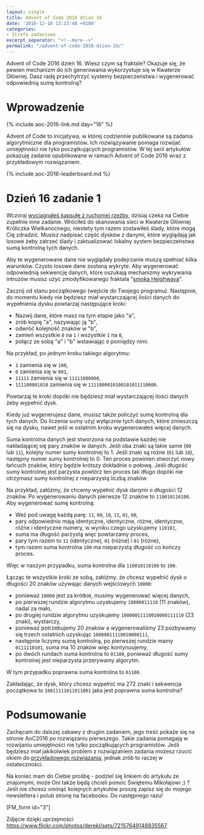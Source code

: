 ```yaml
---
layout: single
title: Advent of Code 2016 dzień 16
date: '2016-12-18 13:23:48 +0100'
categories:
- Strefa zadaniowa
excerpt_separator: "<!--more-->"
permalink: "/advent-of-code-2016-dzien-16/"
---
```

Advent of Code 2016 dzień 16. Wiesz czym są fraktale? Okazuje się, że pewien mechanizm do ich generowania wykorzystuje się w Kwaterze Głównej. Dasz radę przechytrzyć systemy bezpieczeństwa i wygenerować odpowiednią sumę kontrolną?

# Wprowadzenie
  
{% include aoc-2016-link.md day="16" %}

Advent of Code to inicjatywa, w której codziennie publikowane są zadania algorytmiczne dla programistów. Ich rozwiązywanie pomaga rozwijać umiejętności nie tyko początkujących programistów. W tej serii artykułów pokazuję zadanie opublikowane w ramach Advent of Code 2016 wraz z przykładowym rozwiązaniem.

{% include aoc-2016-leaderboard.md %}

# Dzień 16 zadanie 1
  
Wczoraj [wyciągnąłeś kapsułę z ruchomej rzeźby](http://www.samouczekprogramisty.pl/advent-of-code-2016-dzien-15/), dzisiaj czeka na Ciebie zupełnie inne zadanie. Wróciłeś do skanowania sieci w Kwaterze Głównej Króliczka Wielkanocnego, niestety tym razem zostawiłeś ślady, które mogą Cię zdradzić. Musisz nadpisać część dysków z danymi, które wyglądają jak losowe żeby zatrzeć ślady i zaktualizować lokalny system bezpieczeństwa sumą kontrolną tych danych.

Aby te wygenerowane dane nie wyglądały podejrzanie muszą spełniać kilka warunków. Czysto losowe dane zostaną wykryte. Aby wygenerować odpowiednią sekwencję danych, które oszukają mechanizmy wykrywania intruzów musisz użyć zmodyfikowanego fraktala "[smoka Heighwaya](https://en.wikipedia.org/wiki/Dragon_curve)".

Zacznij od stanu początkowego (wejście do Twojego programu). Następnie, do momentu kiedy nie będziesz miał wystarczającej ilości danych do wypełnienia dysku powtarzaj następujące kroki:

- Nazwij dane, które masz na tym etapie jako "a",
- zrób kopię "a", nazywając ją "b",
- odwróć kolejność znaków w "b",
- zamień wszystkie `0` na `1` i wszystkie `1` na `0`,
- połącz ze sobą "a" i "b" wstawiając `0` pomiędzy nimi.
  
  
Na przykład, po jednym kroku takiego algorytmu:
- `1` zamienia się w `100`,
- `0` zamienia się w `001`,
- `11111` zamienia się w `11111000000`,
- `111100001010` zamienia się w `1111000010100101011110000`.
  
  
Powtarzaj te kroki dopóki nie będziesz miał wystarczającej ilości danych żeby wypełnić dysk.

Kiedy już wygenerujesz dane, musisz także policzyć sumę kontrolną dla tych danych. Do liczenia sumy użyj wyłącznie tych danych, które zmieszczą się na dysku, nawet jeśli w ostatnim kroku wygenerowałeś więcej danych.

Suma kontrolna danych jest stworzona na podstawie każdej nie nakładającej się pary znaków w danych. Jeśli oba znaki są takie same (`00` lub `11`), kolejny numer sumy kontrolnej to 1. Jeśli znaki są różne (`01` lub `10`), następny numer sumy kontrolnej to 0. Ten proces powinien stworzyć nowy łańcuch znaków, który będzie krótszy dokładnie o połowę. Jeśli długość sumy kontrolnej jest parzysta powtórz ten proces tak długo dopóki nie otrzymasz sumy kontrolnej z nieparzystą liczbą znaków.

Na przykład, załóżmy, że chcemy wypełnić dysk danymi o długości 12 znaków. Po wygenerowaniu danych pierwsze 12 znaków to `110010110100`. Aby wygenerować sumę kontrolną:

- Weź pod uwagę każdą parę: `11`, `00`, `10`, `11`, `01`, `00`,
- pary odpowiednio mają identyczne, identyczne, różne, identyczne, różne i identyczne numery, w wyniku czego uzyskujemy `110101`,
- suma ma długość parzystą więc powtarzamy proces,
- pary tym razem to `11` (identyczne), `01` (różne) i `01` (różne),
- tym razem suma kontrolna `100` ma nieparzystą długość co kończy proces.
  
  
Więc w naszym przypadku, suma kontrolna dla `110010110100` to `100`.

Łącząc te wszystkie kroki ze sobą, załóżmy, że chcesz wypełnić dysk o długości 20 znaków używając danych wejściowych `10000`:

- ponieważ `10000` jest za krótkie, musimy wygenerować więcej danych,
- po pierwszej rundzie algorytmu uzyskujemy `10000011110` (11 znaków), nadal za mało,
- po drugiej rundzie algorytmu uzyskujemy `10000011110010000111110` (23 znaki), wystarczy,
- ponieważ potrzebujemy 20 znaków a wygenerowaliśmy 23 pozbywamy się trzech ostatnich uzyskując `10000011110010000111`,
- następnie liczymy sumę kontrolną, po pierwszej rundzie mamy `0111110101`, suma ma 10 znaków więc kontynuujemy,
- po dwóch rundach suma kontrolna to `01100`, ponieważ długość sumy kontrolnej jest nieparzysta przerywamy algorytm.
  
  
W tym przypadku poprawna suma kontrolna to `01100`.

Zakładając, że dysk, który chcesz wypełnić ma 272 znaki i sekwencja początkowa to `10011111011011001` jaka jest poprawna suma kontrolna?

# Podsumowanie
  
Zachęcam do dalszej zabawy z drugim zadaniem, jego treść pokaże się na stronie AoC2016 po rozwiązaniu pierwszego. Takie zadania pomagają w rozwijaniu umiejętności nie tylko początkujących programistów. Jeśli będziesz miał jakikolwiek problem z rozwiązaniem zadania możesz rzucić okiem do [przykładowego rozwiązania](https://github.com/SamouczekProgramisty/StrefaZadaniowaSamouka/tree/master/05_aoc_2016/src/main/java/pl/samouczekprogramisty/szs/aoc2016/day16), jednak zrób to raczej w ostateczności.

Na koniec mam do Ciebie prośbę - podziel się linkiem do artykułu ze znajomymi, może Oni także będą chcieli pomóc Świętemu Mikołajowi ;) ? Jeśli nie chcesz ominąć kolejnych artykułów proszę zapisz się do mojego newslettera i polub stronę na facebooku. Do następnego razu!

[FM\_form id="3"]

Zdjęcie dzięki uprzejmości https://www.flickr.com/photos/derekl/sets/72157649148835567

